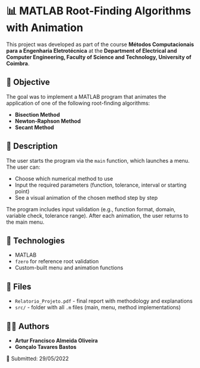 # 📊 MATLAB Root-Finding Algorithms with Animation

This project was developed as part of the course **Métodos Computacionais para a Engenharia Eletrotécnica** at the **Department of Electrical and Computer Engineering, Faculty of Science and Technology, University of Coimbra**.

## 🎯 Objective

The goal was to implement a MATLAB program that animates the application of one of the following root-finding algorithms:

- **Bisection Method**
- **Newton-Raphson Method**
- **Secant Method**

## 🧠 Description

The user starts the program via the `main` function, which launches a menu. The user can:

- Choose which numerical method to use
- Input the required parameters (function, tolerance, interval or starting point)
- See a visual animation of the chosen method step by step

The program includes input validation (e.g., function format, domain, variable check, tolerance range). After each animation, the user returns to the main menu.

## 🧪 Technologies

- MATLAB
- `fzero` for reference root validation
- Custom-built menu and animation functions

## 📄 Files

- `Relatorio_Projeto.pdf` - final report with methodology and explanations
- `src/` - folder with all `.m` files (main, menu, method implementations)

## 👨‍🎓 Authors

- **Artur Francisco Almeida Oliveira** 
- **Gonçalo Tavares Bastos**

📅 Submitted: 29/05/2022

